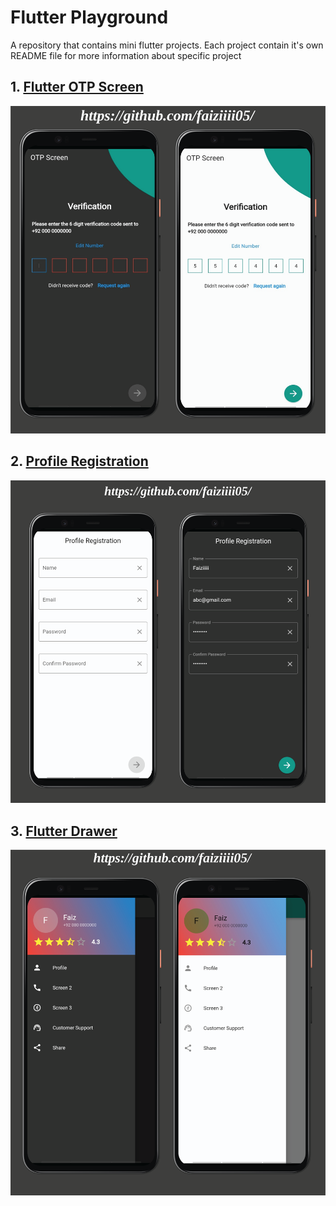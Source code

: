 # Flutter Playground

A repository that contains mini flutter projects. Each project contain it's own README file for more information about specific project

## 1. [Flutter OTP Screen](flutter_otp_screen/)

![Flutter OTP Screen](screenshots/flutter_otp_screen.png)

## 2. [Profile Registration](profile_registration/)

![Profile Registration](screenshots/profile_registration.png)

## 3. [Flutter Drawer](flutter_drawer/)

![Flutter Drawer](screenshots/flutter_drawer.png)
